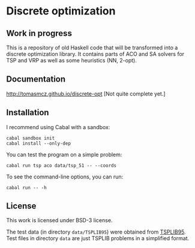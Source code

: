 # Discrete optimization

## Work in progress

This is a repository of old Haskell code that will be transformed into a
discrete optimization library. It contains parts of ACO and SA solvers for TSP
and VRP as well as some heuristics (NN, 2-opt). 

## Documentation

http://tomasmcz.github.io/discrete-opt [Not quite complete yet.]

## Installation

I recommend using Cabal with a sandbox:

    cabal sandbox init
    cabal install --only-dep

You can test the program on a simple problem:    

    cabal run tsp aco data/tsp_51 -- --coords

To see the command-line options, you can run:

    cabal run -- -h

## License

This work is licensed under BSD-3 license.

The test data (in directory `data/TSPLIB95`) were obtained from
[TSPLIB95](http://www.iwr.uni-heidelberg.de/groups/comopt/software/TSPLIB95/).
Test files in directory `data` are just TSPLIB problems in a simplified format.
